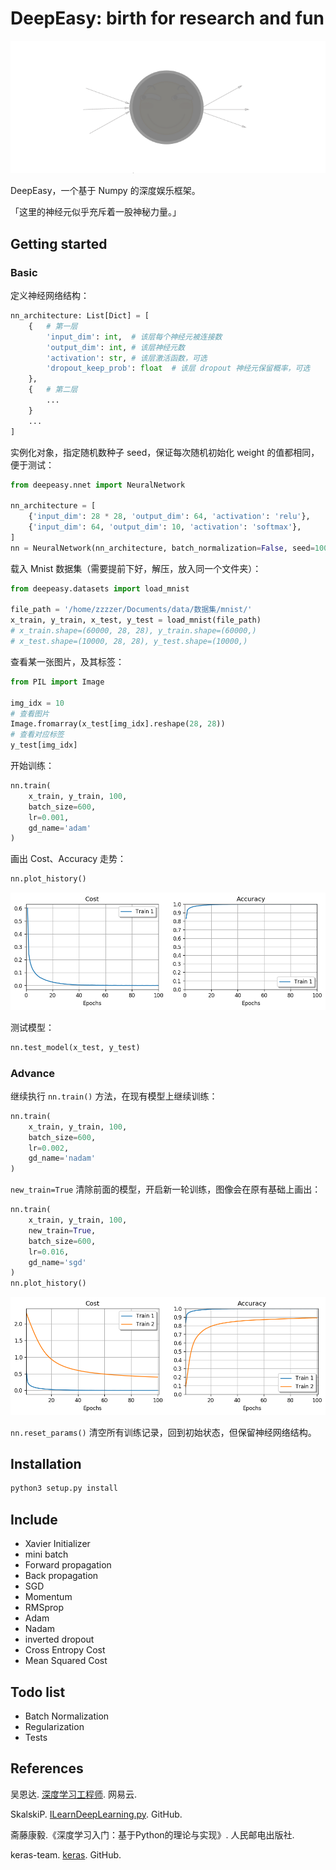 # DeepEasy: birth for research and fun

![logo](./imgs/logo.png)

DeepEasy，一个基于 Numpy 的深度娱乐框架。

「这里的神经元似乎充斥着一股神秘力量。」

## Getting started

### Basic

定义神经网络结构：

```python
nn_architecture: List[Dict] = [
    {   # 第一层
        'input_dim': int,  # 该层每个神经元被连接数
        'output_dim': int, # 该层神经元数
        'activation': str, # 该层激活函数，可选
        'dropout_keep_prob': float  # 该层 dropout 神经元保留概率，可选
    },
    {   # 第二层
        ...
    }
    ...
]
```

实例化对象，指定随机数种子 seed，保证每次随机初始化 weight 的值都相同，便于测试：

```python
from deepeasy.nnet import NeuralNetwork

nn_architecture = [
    {'input_dim': 28 * 28, 'output_dim': 64, 'activation': 'relu'},
    {'input_dim': 64, 'output_dim': 10, 'activation': 'softmax'},
]
nn = NeuralNetwork(nn_architecture, batch_normalization=False, seed=100)
```

载入 Mnist 数据集（需要提前下好，解压，放入同一个文件夹）：

```python
from deepeasy.datasets import load_mnist

file_path = '/home/zzzzer/Documents/data/数据集/mnist/'
x_train, y_train, x_test, y_test = load_mnist(file_path)
# x_train.shape=(60000, 28, 28), y_train.shape=(60000,)
# x_test.shape=(10000, 28, 28), y_test.shape=(10000,)
```

查看某一张图片，及其标签：

```python
from PIL import Image

img_idx = 10
# 查看图片
Image.fromarray(x_test[img_idx].reshape(28, 28))
# 查看对应标签
y_test[img_idx]
```

开始训练：
```python
nn.train(
    x_train, y_train, 100,
    batch_size=600,
    lr=0.001,
    gd_name='adam'
)
```

画出 Cost、Accuracy 走势：

```python
nn.plot_history()
```

![img](./imgs/01.png)

测试模型：

```python
nn.test_model(x_test, y_test)
```

### Advance

继续执行 `nn.train()` 方法，在现有模型上继续训练：

```python
nn.train(
    x_train, y_train, 100,
    batch_size=600,
    lr=0.002,
    gd_name='nadam'
)
```

`new_train=True` 清除前面的模型，开启新一轮训练，图像会在原有基础上画出：

```python
nn.train(
    x_train, y_train, 100,
    new_train=True,
    batch_size=600,
    lr=0.016,
    gd_name='sgd'
)
nn.plot_history()
```

![img](./imgs/02.png)

`nn.reset_params()` 清空所有训练记录，回到初始状态，但保留神经网络结构。

## Installation

```python
python3 setup.py install
```

## Include

- Xavier Initializer
- mini batch
- Forward propagation
- Back propagation
- SGD
- Momentum
- RMSprop
- Adam
- Nadam
- inverted dropout
- Cross Entropy Cost
- Mean Squared Cost

## Todo list

- Batch Normalization
- Regularization
- Tests

## References

吴恩达. [深度学习工程师](https://mooc.study.163.com/smartSpec/detail/1001319001.htm). 网易云.

SkalskiP. [ILearnDeepLearning.py](https://github.com/SkalskiP/ILearnDeepLearning.py). GitHub.

斋藤康毅.《深度学习入门：基于Python的理论与实现》. 人民邮电出版社.

keras-team. [keras](https://github.com/keras-team/keras). GitHub.
